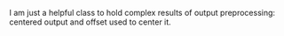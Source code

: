 I am just a helpful class to hold complex results of output preprocessing:
centered output and offset used to center it.
